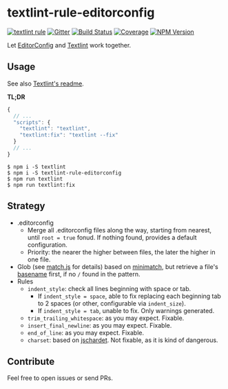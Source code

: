 # textlint-rule-editorconfig

[![textlint rule][textlint-badge]][Textlint]
[![Gitter][gitter-badge]][gitter-url]
[![Build Status][build-badge]][build-url]
[![Coverage][coverage-badge]][coverage-url]
[![NPM Version][npm-badge]][npm-url]

[textlint-badge]: https://img.shields.io/badge/textlint-fixable-green.svg?style=social
[gitter-badge]: https://badges.gitter.im/arrowrowe/textlint-rule-editorconfig.svg
[gitter-url]: https://gitter.im/arrowrowe/textlint-rule-editorconfig?utm_source=badge&utm_medium=badge&utm_campaign=pr-badge
[build-url]: https://travis-ci.org/arrowrowe/textlint-rule-editorconfig
[build-badge]: https://travis-ci.org/arrowrowe/textlint-rule-editorconfig.svg
[coverage-url]: https://codecov.io/github/arrowrowe/textlint-rule-editorconfig?branch=master
[coverage-badge]: https://codecov.io/github/arrowrowe/textlint-rule-editorconfig/coverage.svg?branch=master
[npm-badge]: https://img.shields.io/npm/v/textlint-rule-editorconfig.svg
[npm-url]: https://www.npmjs.com/package/textlint-rule-editorconfig

[EditorConfig]: http://editorconfig.org/
[Textlint]: https://textlint.github.io/
[Textlint-readme]: https://github.com/textlint/textlint#readme

Let [EditorConfig][EditorConfig] and [Textlint][Textlint] work together.

## Usage

See also [Textlint's readme][Textlint-readme].

__TL;DR__

```javascript
{
  // ...
  "scripts": {
    "textlint": "textlint",
    "textlint:fix": "textlint --fix"
  }
  // ...
}
```

```
$ npm i -S textlint
$ npm i -S textlint-rule-editorconfig
$ npm run textlint
$ npm run textlint:fix
```

## Strategy

- .editorconfig
  - Merge all .editorconfig files along the way, starting from nearest, until `root = true` fonud. If nothing found, provides a default configuration.
  - Priority: the nearer the higher between files, the later the higher in one file.
- Glob (see [match.js](match.js) for details) based on [minimatch](https://www.npmjs.com/package/minimatch), but retrieve a file's [basename](https://nodejs.org/api/path.html#path_path_basename_p_ext) first, if no `/` found in the pattern.
- Rules
  - `indent_style`: check all lines beginning with space or tab.
    - If `indent_style = space`, able to fix replacing each beginning tab to 2 spaces (or other, configurable via `indent_size`).
    - If `indent_style = tab`, unable to fix. Only warnings generated.
  - `trim_trailing_whitespace`: as you may expect. Fixable.
  - `insert_final_newline`: as you may expect. Fixable.
  - `end_of_line`: as you may expect. Fixable.
  - `charset`: based on [jschardet](https://github.com/aadsm/jschardet). Not fixable, as it is kind of dangerous.

## Contribute

Feel free to open issues or send PRs.
